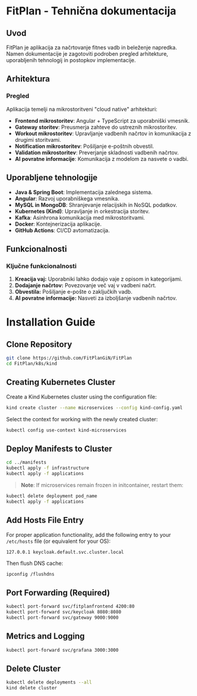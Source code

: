 # FitPlan - Tehnična dokumentacija

## Uvod
FitPlan je aplikacija za načrtovanje fitnes vadb in beleženje napredka. Namen dokumentacije je zagotoviti podroben pregled arhitekture, uporabljenih tehnologij in postopkov implementacije.


## Arhitektura
### Pregled
Aplikacija temelji na mikrostoritveni "cloud native" arhitekturi:
- **Frontend mikrostoritev**: Angular + TypeScript za uporabniški vmesnik.
- **Gateway storitev**: Preusmerja zahteve do ustreznih mikrostoritev.
- **Workout mikrostoritev**: Upravljanje vadbenih načrtov in komunikacija z drugimi storitvami.
- **Notification mikrostoritev**: Pošiljanje e-poštnih obvestil.
- **Validation mikrostoritev**: Preverjanje skladnosti vadbenih načrtov.
- **AI povratne informacije**: Komunikacija z modelom za nasvete o vadbi.


## Uporabljene tehnologije
- **Java & Spring Boot**: Implementacija zalednega sistema.
- **Angular**: Razvoj uporabniškega vmesnika.
- **MySQL in MongoDB**: Shranjevanje relacijskih in NoSQL podatkov.
- **Kubernetes (Kind)**: Upravljanje in orkestracija storitev.
- **Kafka**: Asinhrona komunikacija med mikrostoritvami.
- **Docker**: Kontejnerizacija aplikacije.
- **GitHub Actions**: CI/CD avtomatizacija.


## Funkcionalnosti
### Ključne funkcionalnosti
1. **Kreacija vaj:** Uporabniki lahko dodajo vaje z opisom in kategorijami.
2. **Dodajanje načrtov:** Povezovanje več vaj v vadbeni načrt.
3. **Obvestila:** Pošiljanje e-pošte o zaključkih vadb.
4. **AI povratne informacije:** Nasveti za izboljšanje vadbenih načrtov.


# Installation Guide

## Clone Repository
```bash
git clone https://github.com/FitPlanGiN/FitPlan
cd FitPlan/k8s/kind
```

## Creating Kubernetes Cluster
Create a Kind Kubernetes cluster using the configuration file:
```bash
kind create cluster --name microservices --config kind-config.yaml
```

Select the context for working with the newly created cluster:
```bash
kubectl config use-context kind-microservices
```

## Deploy Manifests to Cluster
```bash
cd ../manifests
kubectl apply -f infrastructure
kubectl apply -f applications
```

> **Note**: If microservices remain frozen in initcontainer, restart them:
```bash
kubectl delete deployment pod_name
kubectl apply -f applications
```

## Add Hosts File Entry
For proper application functionality, add the following entry to your `/etc/hosts` file (or equivalent for your OS):
```
127.0.0.1 keycloak.default.svc.cluster.local
```

Then flush DNS cache:
```bash
ipconfig /flushdns
```

## Port Forwarding (Required)
```bash
kubectl port-forward svc/fitplanfrontend 4200:80
kubectl port-forward svc/keycloak 8080:8080
kubectl port-forward svc/gateway 9000:9000
```

## Metrics and Logging
```bash
kubectl port-forward svc/grafana 3000:3000
```

## Delete Cluster
```bash
kubectl delete deployments --all
kind delete cluster
```
